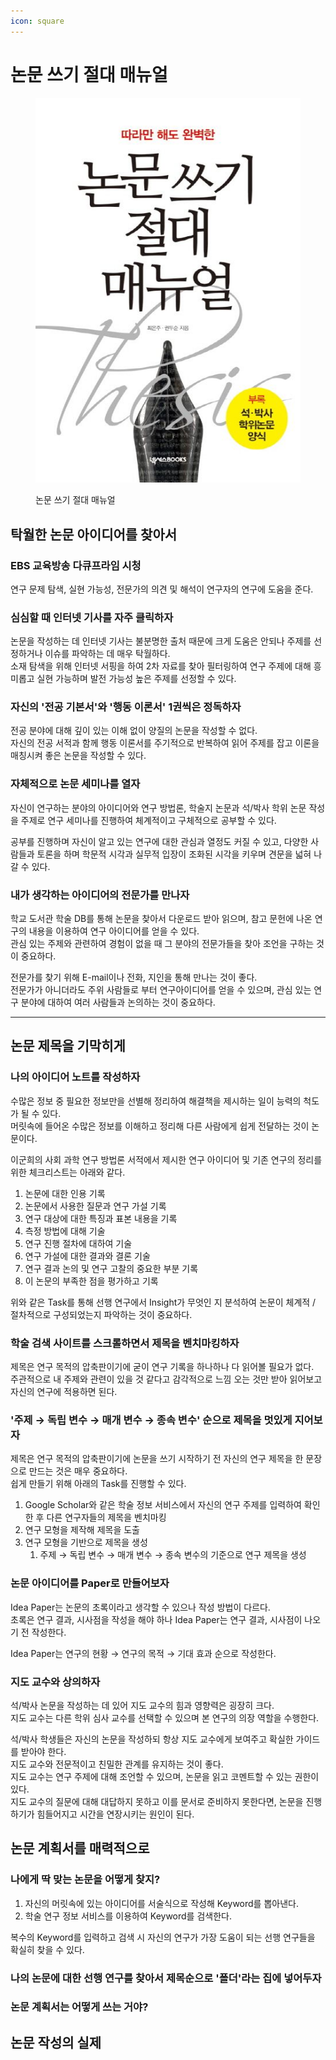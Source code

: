 ```yaml
---
icon: square
---
```


# 논문 쓰기 절대 매뉴얼

<figure><img src="../.gitbook/assets/image (125).png" alt=""><figcaption><p>논문 쓰기 절대 매뉴얼</p></figcaption></figure>

## 탁월한 논문 아이디어를 찾아서

### EBS 교육방송 다큐프라임 시청

연구 문제 탐색, 실현 가능성, 전문가의 의견 및 해석이 연구자의 연구에 도움을 준다.

### 심심할 때 인터넷 기사를 자주 클릭하자

논문을 작성하는 데 인터넷 기사는 불분명한 출처 때문에 크게 도움은 안되나 주제를 선정하거나 이슈를 파악하는 데 매우 탁월하다.\
소재 탐색을 위해 인터넷 서핑을 하여 2차 자료를 찾아 필터링하여 연구 주제에 대해 흥미롭고 실현 가능하며 발전 가능성 높은 주제를 선정할 수 있다.

### 자신의 '전공 기본서'와 '행동 이론서' 1권씩은 정독하자

전공 분야에 대해 깊이 있는 이해 없이 양질의 논문을 작성할 수 없다.\
자신의 전공 서적과 함께 행동 이론서를 주기적으로 반복하여 읽어 주제를 잡고 이론을 매칭시켜 좋은 논문을 작성할 수 있다.

### 자체적으로 논문 세미나를 열자

자신이 연구하는 분야의 아이디어와 연구 방법론, 학술지 논문과 석/박사 학위 논문 작성을 주제로 연구 세미나를 진행하여 체계적이고 구체적으로 공부할 수 있다.

공부를 진행하며 자신이 알고 있는 연구에 대한 관심과 열정도 커질 수 있고, 다양한 사람들과 토론을 하며 학문적 시각과 실무적 입장이 조화된 시각을 키우며 견문을 넓혀 나갈 수 있다.

### 내가 생각하는 아이디어의 전문가를 만나자

학교 도서관 학술 DB를 통해 논문을 찾아서 다운로드 받아 읽으며, 참고 문헌에 나온 연구의 내용을 이용하여 연구 아이디어를 얻을 수 있다.\
관심 있는 주제와 관련하여 경험이 없을 때 그 분야의 전문가들을 찾아 조언을 구하는 것이 중요하다.

전문가를 찾기 위해 E-mail이나 전화, 지인을 통해 만나는 것이 좋다.\
전문가가 아니더라도 주위 사람들로 부터 연구아이디어를 얻을 수 있으며, 관심 있는 연구 분야에 대하여 여러 사람들과 논의하는 것이 중요하다.

***

## 논문 제목을 기막히게

### 나의 아이디어 노트를 작성하자

수많은 정보 중 필요한 정보만을 선별해 정리하여 해결책을 제시하는 일이 능력의 척도가 될 수 있다.\
머릿속에 들어온 수많은 정보를 이해하고 정리해 다른 사람에게 쉽게 전달하는 것이 논문이다.

이군희의 사회 과학 연구 방법론 서적에서 제시한 연구 아이디어 및 기존 연구의 정리를 위한 체크리스트는 아래와 같다.

1. 논문에 대한 인용 기록
2. 논문에서 사용한 질문과 연구 가설 기록
3. 연구 대상에 대한 특징과 표본 내용을 기록
4. 측정 방법에 대해 기술
5. 연구 진행 절차에 대하여 기술
6. 연구 가설에 대한 결과와 결론 기술
7. 연구 결과 논의 및 연구 고찰의 중요한 부분 기록
8. 이 논문의 부족한 점을 평가하고 기록

위와 같은 Task를 통해 선행 연구에서 Insight가 무엇인 지 분석하여 논문이 체계적 / 절차적으로 구성되었는지 파악하는 것이 중요하다.

### 학술 검색 사이트를 스크롤하면서 제목을 벤치마킹하자

제목은 연구 목적의 압축판이기에 굳이 연구 기록을 하나하나 다 읽어볼 필요가 없다.\
주관적으로 내 주제와 관련이 있을 것 같다고 감각적으로 느낌 오는 것만 받아 읽어보고 자신의 연구에 적용하면 된다.

### '주제 → 독립 변수 → 매개 변수 → 종속 변수' 순으로 제목을 멋있게 지어보자

제목은 연구 목적의 압축판이기에 논문을 쓰기 시작하기 전 자신의 연구 제목을 한 문장으로 만드는 것은 매우 중요하다.\
쉽게 만들기 위해 아래의 Task를 진행할 수 있다.

1. Google Scholar와 같은 학술 정보 서비스에서 자신의 연구 주제를 입력하여 확인한 후 다른 연구자들의 제목을 벤치마킹
2. 연구 모형을 제작해 제목을 도출
3. 연구 모형을 기반으로 제목을 생성
   1. 주제 → 독립 변수 → 매개 변수 → 종속 변수의 기준으로 연구 제목을 생성

### 논문 아이디어를 Paper로 만들어보자

Idea Paper는 논문의 초록이라고 생각할 수 있으나 작성 방법이 다르다.\
초록은 연구 결과, 시사점을 작성을 해야 하나 Idea Paper는 연구 결과, 시사점이 나오기 전 작성한다.

Idea Paper는 연구의 현황 → 연구의 목적 → 기대 효과 순으로 작성한다.

### 지도 교수와 상의하자

석/박사 논문을 작성하는 데 있어 지도 교수의 힘과 영향력은 굉장히 크다.\
지도 교수는 다른 학위 심사 교수를 선택할 수 있으며 본 연구의 의장 역할을 수행한다.

석/박사 학생들은 자신의 논문을 작성하되 항상 지도 교수에게 보여주고 확실한 가이드를 받아야 한다.\
지도 교수와 전문적이고 친밀한 관계를 유지하는 것이 좋다.\
지도 교수는 연구 주제에 대해 조언할 수 있으며, 논문을 읽고 코멘트할 수 있는 권한이 있다.\
지도 교수의 질문에 대해 대답하지 못하고 이를 문서로 준비하지 못한다면, 논문을 진행하기가 힘들어지고 시간을 연장시키는 원인이 된다.

## 논문 계획서를 매력적으로

### 나에게 딱 맞는 논문을 어떻게 찾지?

1. 자신의 머릿속에 있는 아이디어를 서술식으로 작성해 Keyword를 뽑아낸다.
2. 학술 연구 정보 서비스를 이용하여 Keyword를 검색한다.

복수의 Keyword를 입력하고 검색 시 자신의 연구가 가장 도움이 되는 선행 연구들을 확실히 찾을 수 있다.

### 나의 논문에 대한 선행 연구를 찾아서 제목순으로 '폴더'라는 집에 넣어두자

### 논문 계획서는 어떻게 쓰는 거야?

## 논문 작성의 실제

